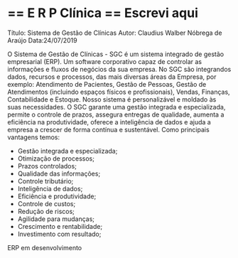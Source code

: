 # == E R P  Clínica == Escrevi aqui
Título: Sistema de Gestão de Clínicas
Autor: Claudius Walber Nóbrega de Araújo
Data:24/07/2019

O Sistema de Gestão de Clínicas - SGC é um sistema integrado de gestão empresarial (ERP). Um software corporativo capaz de controlar as informações e fluxos de negócios da sua empresa. 
No SGC são integrandos dados, recursos e processos, das mais diversas áreas da Empresa, por exemplo: Atendimento de Pacientes, Gestão de Pessoas, Gestão de Atendimentos (incluindo espaços físicos e profissionais), Vendas, Finanças, Contabilidade e Estoque.
Nosso sistema é personalizável e moldado às suas necessidades. 
O SGC garante uma gestão integrada e especializada, permite o controle de prazos, assegura entregas de qualidade, aumenta a eficiência na produtividade, oferece a inteligência de dados e ajuda a empresa a crescer de forma contínua e sustentável.
Como principais vantagens temos: 
- Gestão integrada e especializada;
-	Otimização de processos;
-	Prazos controlados;
-	Qualidade das informações;
-	Controle  tributário;
-	Inteligência de dados;
-	Eficiência e produtividade;
-	Controle de custos;
-	Redução de riscos;
-	Agilidade para mudanças;
-	Crescimento e rentabilidade;
-	Investimento com resultado;

ERP em desenvolvimento
